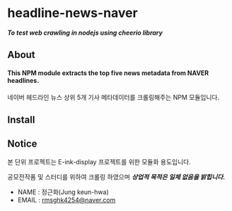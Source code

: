 # headline-news-naver

***To test web crawling in nodejs using cheerio library***





## About

#### This NPM module extracts the top five news metadata from NAVER headlines.

네이버 헤드라인 뉴스 상위 5개 기사 메타데이터를 크롤링해주는 NPM 모듈입니다.



## Install






## Notice

본 단위 프로젝트는 E-ink-display 프로젝트를
위한 모듈화 용도입니다.

공모전작품 및 스터디를 위하여 크롤링 하였으며
***상업적 목적은 일체 없음을 밝힙니다.***

- NAME  : 정근화(Jung keun-hwa)
- EMAIL : rmsghk4254@naver.com



